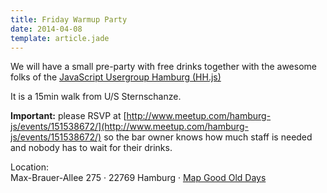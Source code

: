 ```yaml
---
title: Friday Warmup Party
date: 2014-04-08
template: article.jade
---
```


We will have a small pre-party with free drinks together with the awesome
 folks of the [JavaScript Usergroup Hamburg (HH.js)](http://www.meetup.com/hamburg-js/)

It is a 15min walk from U/S Sternschanze.

**Important:** please RSVP at
[http://www.meetup.com/hamburg-js/events/151538672/](http://www.meetup.com/hamburg-js/events/151538672/) so the bar owner knows how much staff is needed and nobody has to wait for their drinks.


Location:<br/>
Max-Brauer-Allee 275 &middot; 22769 Hamburg &middot; [Map Good Old Days](https://www.google.de/maps/place/Good+Old+Days+Dance+Bar/@53.563531,9.959284,17z/data=!3m1!4b1!4m2!3m1!1s0x0:0x2409f6f2f52cd803)
